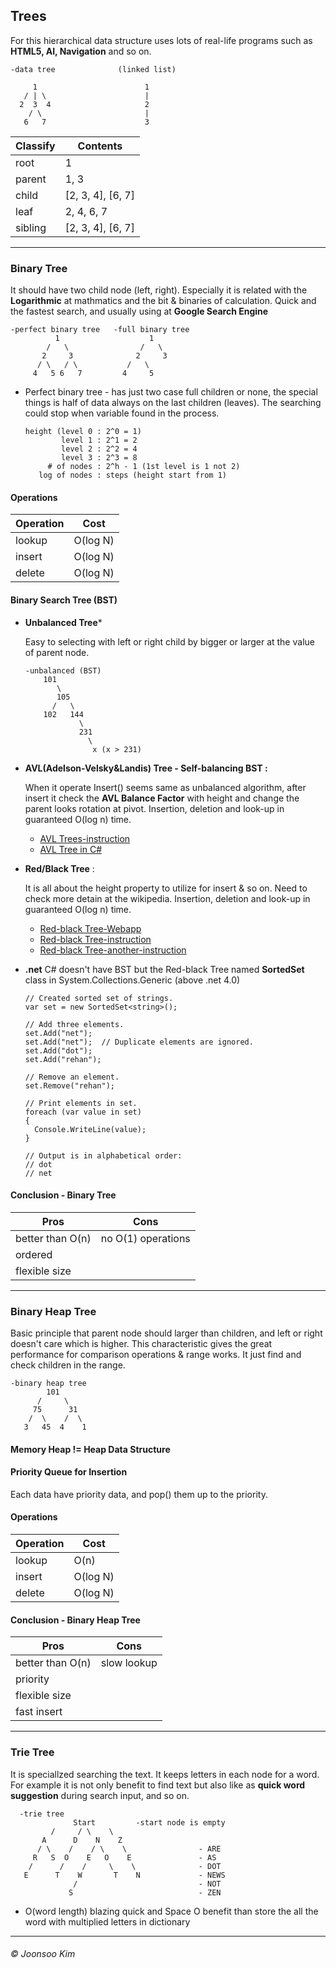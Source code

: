 ## Trees
For this hierarchical data structure uses lots of real-life programs such as **HTML5, AI, Navigation**  and so on.

    -data tree              (linked list)
    
         1                        1
       / | \                      |  
      2  3  4                     2
        / \                       |
       6   7                      3

| Classify | Contents |
|---|---|
| root | 1 |
| parent | 1, 3 |
| child | [2, 3, 4], [6, 7] |
| leaf | 2, 4, 6, 7 |
| sibling | [2, 3, 4], [6, 7] |

---
### Binary Tree
It should have two child node (left, right). Especially it is related with the **Logarithmic** at mathmatics and the bit & binaries of calculation. Quick and the fastest search, and usually using at **Google Search Engine**

    -perfect binary tree   -full binary tree
              1                    1
            /   \                /   \
           2     3              2     3
          / \   / \           /   \     
         4   5 6   7         4     5

- Perfect binary tree - has just two case full children or none, the special things is half of data always on the last children (leaves). The searching could stop when variable found in the process.

      height (level 0 : 2^0 = 1)       
              level 1 : 2^1 = 2
              level 2 : 2^2 = 4         
              level 3 : 2^3 = 8
           # of nodes : 2^h - 1 (1st level is 1 not 2)
         log of nodes : steps (height start from 1)

#### Operations
| Operation | Cost |
|---|---|
| lookup | O(log N) |
| insert | O(log N) |
| delete | O(log N) |

#### Binary Search Tree (BST)

- **Unbalanced Tree***

  Easy to selecting with left or right child by bigger or larger at the value of parent node.

      -unbalanced (BST)
          101
             \
             105
            /   \
          102   144
                  \
                  231
                    \
                     x (x > 231)


- **AVL(Adelson-Velsky&Landis) Tree - Self-balancing BST :**

  When it operate Insert() seems same as unbalanced algorithm, after insert it check the **AVL Balance Factor** with height and change the parent looks rotation at pivot. Insertion, deletion and look-up in guaranteed O(log n) time.
  - [AVL Trees-instruction](https://randerson112358.medium.com/avl-trees-a7b4f1fa2d1a)
  - [AVL Tree in C#](https://simpledevcode.wordpress.com/2014/09/16/avl-tree-in-c/)


- **Red/Black Tree** :

  It is all about the height property to utilize for insert & so on. Need to check more detain at the wikipedia. Insertion, deletion and look-up in guaranteed O(log n) time.
  - [Red-black Tree-Webapp](https://www.cs.usfca.edu/~galles/visualization/RedBlack.html)
  - [Red-black Tree-instruction](https://ko.wikipedia.org/wiki/%EB%A0%88%EB%93%9C-%EB%B8%94%EB%9E%99_%ED%8A%B8%EB%A6%AC)
  - [Red-black Tree-another-instruction](https://medium.com/basecs/painting-nodes-black-with-red-black-trees-60eacb2be9a5)

- **.net** C# doesn't have BST but the Red-black Tree named **SortedSet** class in System.Collections.Generic (above .net 4.0)

      // Created sorted set of strings.
      var set = new SortedSet<string>();

      // Add three elements.
      set.Add("net");
      set.Add("net");  // Duplicate elements are ignored.
      set.Add("dot");
      set.Add("rehan");

      // Remove an element.
      set.Remove("rehan");

      // Print elements in set.
      foreach (var value in set)
      {
        Console.WriteLine(value);
      }

      // Output is in alphabetical order:
      // dot
      // net

#### Conclusion - Binary Tree
| Pros | Cons |
|---|---|
| better than O(n) | no O(1) operations |
| ordered |
| flexible size |

---
### Binary Heap Tree
Basic principle that parent node should larger than children, and left or right doesn't care which is higher. This characteristic gives the great performance for comparison operations & range works. It just find and check children in the range.

    -binary heap tree
            101
          /     \
         75      31    
        /  \    /  \     
       3   45  4    1

#### Memory Heap != Heap Data Structure

#### Priority Queue for Insertion
Each data have priority data, and pop() them up to the priority.

#### Operations
| Operation | Cost |
|---|---|
| lookup | O(n) |
| insert | O(log N) |
| delete | O(log N) |

#### Conclusion - Binary Heap Tree
| Pros | Cons |
|---|---|
| better than O(n) | slow lookup |
| priority |
| flexible size |
| fast insert |

---
### Trie Tree
It is speciallzed searching the text. It keeps letters in each node for a word. For example it is not only benefit to find text but also like as **quick word suggestion** during search input, and so on. 

      -trie tree
                  Start         -start node is empty
             /     / \    \
           A      D    N    Z
          / \    /    / \    \                - ARE
         R   S  O    E   O    E               - AS
        /      /    /     \    \              - DOT
       E      T    W       T    N             - NEWS
                  /                           - NOT
                 S                            - ZEN

  - O(word length) blazing quick and Space O benefit than store the all the word with multiplied letters in dictionary

---
###### &copy; Joonsoo Kim